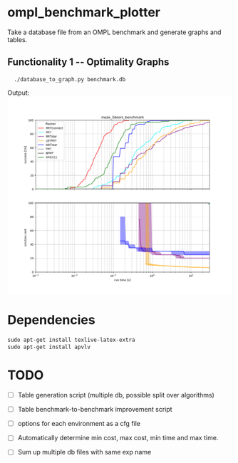 # ompl_benchmark_plotter

Take a database file from an OMPL benchmark and generate graphs and tables.

## Functionality 1 -- Optimality Graphs

```
  ./database_to_graph.py benchmark.db
```

Output: 
![Optimality Graph](data/example.png)

# Dependencies
```
sudo apt-get install texlive-latex-extra
sudo apt-get install apvlv
```


# TODO
- [ ] Table generation script (multiple db, possible split over algorithms)
- [ ] Table benchmark-to-benchmark improvement script
- [ ] options for each environment as a cfg file
- [ ] Automatically determine min cost, max cost, min time and max time.
- [ ] Sum up multiple db files with same exp name

